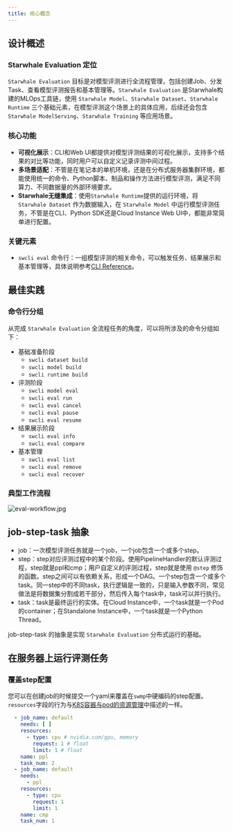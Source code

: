 ```yaml
---
title: 核心概念
---
```


## 设计概述

### Starwhale Evaluation 定位

`Starwhale Evaluation` 目标是对模型评测进行全流程管理，包括创建Job、分发Task、查看模型评测报告和基本管理等。`Starwhale Evaluation` 是Starwhale构建的MLOps工具链，使用 `Starwhale Model`、`Starwhale Dataset`、`Starwhale Runtime` 三个基础元素，在模型评测这个场景上的具体应用，后续还会包含 `Starwhale ModelServing`、`Starwhale Training` 等应用场景。

### 核心功能

- **可视化展示**：CLI和Web UI都提供对模型评测结果的可视化展示，支持多个结果的对比等功能，同时用户可以自定义记录评测中间过程。
- **多场景适配**：不管是在笔记本的单机环境，还是在分布式服务器集群环境，都能使用统一的命令、Python脚本、制品和操作方法进行模型评测，满足不同算力、不同数据量的外部环境要求。
- **Starwhale无缝集成**：使用`Starwhale Runtime`提供的运行环境，将 `Starwhale Dataset` 作为数据输入，在 `Starwhale Model` 中运行模型评测任务，不管是在CLI、Python SDK还是Cloud Instance Web UI中，都能非常简单进行配置。

### 关键元素

- `swcli eval` 命令行：一组模型评测的相关命令，可以触发任务、结果展示和基本管理等，具体说明参考[CLI Reference](api/cli.md)。

## 最佳实践

### 命令行分组

从完成 `Starwhale Evaluation` 全流程任务的角度，可以将所涉及的命令分组如下：

- 基础准备阶段
  - `swcli dataset build`
  - `swcli model build`
  - `swcli runtime build`
- 评测阶段
  - `swcli model eval`
  - `swcli eval run`
  - `swcli eval cancel`
  - `swcli eval pause`
  - `swcli eval resume`
- 结果展示阶段
  - `swcli eval info`
  - `swcli eval compare`
- 基本管理
  - `swcli eval list`
  - `swcli eval remove`
  - `swcli eval recover`

### 典型工作流程

![eval-workflow.jpg](../img/eval-workflow.jpg)

## job-step-task 抽象

- job：一次模型评测任务就是一个job，一个job包含一个或多个step。
- step：step对应评测过程中的某个阶段。使用PipelineHandler的默认评测过程，step就是ppl和cmp；用户自定义的评测过程，step就是使用 `@step` 修饰的函数。step之间可以有依赖关系，形成一个DAG。一个step包含一个或多个task。同一step中的不同task，执行逻辑是一致的，只是输入参数不同，常见做法是将数据集分割成若干部分，然后传入每个task中，task可以并行执行。
- task：task是最终运行的实体。在Cloud Instance中，一个task就是一个Pod的container；在Standalone Instance中，一个task就是一个Python Thread。

job-step-task 的抽象是实现 `Starwhale Evaluation` 分布式运行的基础。

## 在服务器上运行评测任务

### 覆盖step配置

您可以在创建job的时候提交一个yaml来覆盖在`swmp`中硬编码的step配置。`resources`字段的行为与[K8S容器与pod的资源管理](https://kubernetes.io/docs/concepts/configuration/manage-resources-containers/)中描述的一样。

```yaml
  - job_name: default
    needs: [ ]
    resources:
      - type: cpu # nvidia.com/gpu, memory
        request: 1 # float
        limit: 1 # float
    name: ppl
    task_num: 2
  - job_name: default
    needs:
      - ppl
    resources:
      - type: cpu
        request: 1
        limit: 1
    name: cmp
    task_num: 1
```
